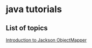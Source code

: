 # java tutorials

## List of topics

[Introduction to Jackson ObjectMapper](./Intro%20to%20Jackson%20ObjectMapper)
